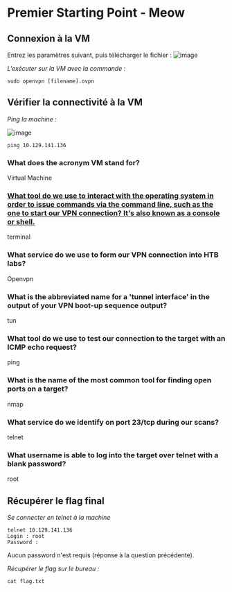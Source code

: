# Premier Starting Point - Meow

## Connexion à la VM

Entrez les paramètres suivant, puis télécharger le fichier : 
![image](https://user-images.githubusercontent.com/81636746/171740588-d8eb4e60-0d0b-488f-8efa-bc3ae59d5324.png)

*L'exécuter sur la VM avec la commande :*

```
sudo openvpn [filename].ovpn
```

## Vérifier la connectivité à la VM

*Ping la machine :*

![image](https://user-images.githubusercontent.com/81636746/171741280-3ab6b61e-42d7-41d1-8809-84e0cd036670.png)

```
ping 10.129.141.136
```

### What does the acronym VM stand for?
Virtual Machine

### <u>What tool do we use to interact with the operating system in order to issue commands via the command line, such as the one to start our VPN connection? It's also known as a console or shell.</u>
terminal

### What service do we use to form our VPN connection into HTB labs?
Openvpn

### What is the abbreviated name for a 'tunnel interface' in the output of your VPN boot-up sequence output?
tun

### What tool do we use to test our connection to the target with an ICMP echo request?
ping

### What is the name of the most common tool for finding open ports on a target?
nmap

### What service do we identify on port 23/tcp during our scans?
telnet

### What username is able to log into the target over telnet with a blank password?
root

## Récupérer le flag final
*Se connecter en telnet à la machine*

```
telnet 10.129.141.136
Login : root
Password :
```

Aucun password n'est requis (réponse à la question précédente).

*Récupérer le flag sur le bureau :*

```
cat flag.txt
```



